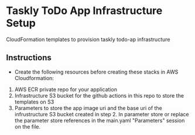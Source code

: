 # Taskly ToDo App Infrastructure Setup
CloudFormation templates to provision taskly todo-ap infrastructure

## Instructions
- Create the following resources before creating these stacks in AWS Cloudformation:
1. AWS ECR private repo for your application
2. Infrastructure S3 bucket for the github actions in this repo to store the templates on S3
3. Parameters to store the app image uri and the base uri of the infrustructure S3 bucket created in step 2. In parameter store or replace the parameter store references in the main.yaml "Parameters" session on the file.
